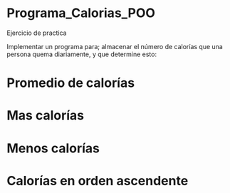 # Programa_Calorias_POO
Ejercicio de practica 

 Implementar un programa para; almacenar el número de calorías que una persona quema diariamente, y que determine esto:
# Promedio de calorías 
# Mas calorías 
# Menos calorías 
# Calorías en orden ascendente 

